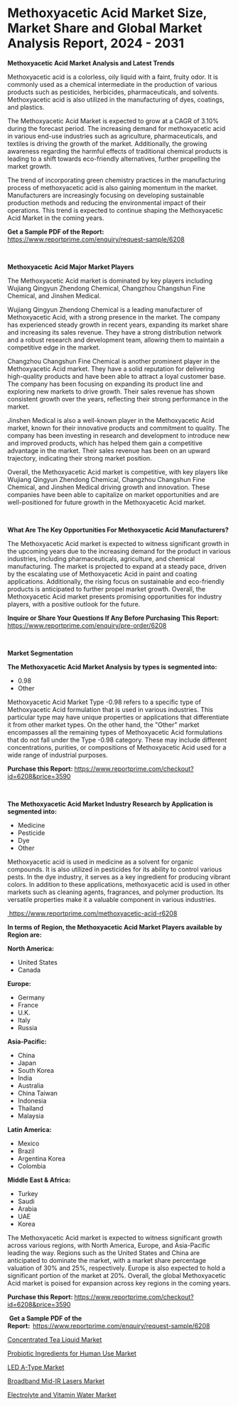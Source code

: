 <p><h1>Methoxyacetic Acid Market Size, Market Share and Global Market Analysis Report, 2024 - 2031</h1></p><p><strong>Methoxyacetic Acid Market Analysis and Latest Trends</strong></p>
<p><p>Methoxyacetic acid is a colorless, oily liquid with a faint, fruity odor. It is commonly used as a chemical intermediate in the production of various products such as pesticides, herbicides, pharmaceuticals, and solvents. Methoxyacetic acid is also utilized in the manufacturing of dyes, coatings, and plastics.</p><p>The Methoxyacetic Acid Market is expected to grow at a CAGR of 3.10% during the forecast period. The increasing demand for methoxyacetic acid in various end-use industries such as agriculture, pharmaceuticals, and textiles is driving the growth of the market. Additionally, the growing awareness regarding the harmful effects of traditional chemical products is leading to a shift towards eco-friendly alternatives, further propelling the market growth.</p><p>The trend of incorporating green chemistry practices in the manufacturing process of methoxyacetic acid is also gaining momentum in the market. Manufacturers are increasingly focusing on developing sustainable production methods and reducing the environmental impact of their operations. This trend is expected to continue shaping the Methoxyacetic Acid Market in the coming years.</p></p>
<p><strong>Get a Sample PDF of the Report:&nbsp;</strong> <a href="https://www.reportprime.com/enquiry/request-sample/6208">https://www.reportprime.com/enquiry/request-sample/6208</a></p>
<p>&nbsp;</p>
<p><strong>Methoxyacetic Acid Major Market Players</strong></p>
<p><p>The Methoxyacetic Acid market is dominated by key players including Wujiang Qingyun Zhendong Chemical, Changzhou Changshun Fine Chemical, and Jinshen Medical. </p><p>Wujiang Qingyun Zhendong Chemical is a leading manufacturer of Methoxyacetic Acid, with a strong presence in the market. The company has experienced steady growth in recent years, expanding its market share and increasing its sales revenue. They have a strong distribution network and a robust research and development team, allowing them to maintain a competitive edge in the market.</p><p>Changzhou Changshun Fine Chemical is another prominent player in the Methoxyacetic Acid market. They have a solid reputation for delivering high-quality products and have been able to attract a loyal customer base. The company has been focusing on expanding its product line and exploring new markets to drive growth. Their sales revenue has shown consistent growth over the years, reflecting their strong performance in the market.</p><p>Jinshen Medical is also a well-known player in the Methoxyacetic Acid market, known for their innovative products and commitment to quality. The company has been investing in research and development to introduce new and improved products, which has helped them gain a competitive advantage in the market. Their sales revenue has been on an upward trajectory, indicating their strong market position.</p><p>Overall, the Methoxyacetic Acid market is competitive, with key players like Wujiang Qingyun Zhendong Chemical, Changzhou Changshun Fine Chemical, and Jinshen Medical driving growth and innovation. These companies have been able to capitalize on market opportunities and are well-positioned for future growth in the Methoxyacetic Acid market.</p></p>
<p>&nbsp;</p>
<p><strong>What Are The Key Opportunities For Methoxyacetic Acid Manufacturers?</strong></p>
<p><p>The Methoxyacetic Acid market is expected to witness significant growth in the upcoming years due to the increasing demand for the product in various industries, including pharmaceuticals, agriculture, and chemical manufacturing. The market is projected to expand at a steady pace, driven by the escalating use of Methoxyacetic Acid in paint and coating applications. Additionally, the rising focus on sustainable and eco-friendly products is anticipated to further propel market growth. Overall, the Methoxyacetic Acid market presents promising opportunities for industry players, with a positive outlook for the future.</p></p>
<p><strong>Inquire or Share Your Questions If Any Before Purchasing This Report:</strong> <a href="https://www.reportprime.com/enquiry/pre-order/6208">https://www.reportprime.com/enquiry/pre-order/6208</a></p>
<p>&nbsp;</p>
<p><strong>Market Segmentation</strong></p>
<p><strong>The Methoxyacetic Acid Market Analysis by types is segmented into:</strong></p>
<p><ul><li>0.98</li><li>Other</li></ul></p>
<p><p>Methoxyacetic Acid Market Type -0.98 refers to a specific type of Methoxyacetic Acid formulation that is used in various industries. This particular type may have unique properties or applications that differentiate it from other market types. On the other hand, the "Other" market encompasses all the remaining types of Methoxyacetic Acid formulations that do not fall under the Type -0.98 category. These may include different concentrations, purities, or compositions of Methoxyacetic Acid used for a wide range of industrial purposes.</p></p>
<p><strong>Purchase this Report:&nbsp;</strong><a href="https://www.reportprime.com/checkout?id=6208&price=3590">https://www.reportprime.com/checkout?id=6208&price=3590</a></p>
<p>&nbsp;</p>
<p><strong>The Methoxyacetic Acid Market Industry Research by Application is segmented into:</strong></p>
<p><ul><li>Medicine</li><li>Pesticide</li><li>Dye</li><li>Other</li></ul></p>
<p><p>Methoxyacetic acid is used in medicine as a solvent for organic compounds. It is also utilized in pesticides for its ability to control various pests. In the dye industry, it serves as a key ingredient for producing vibrant colors. In addition to these applications, methoxyacetic acid is used in other markets such as cleaning agents, fragrances, and polymer production. Its versatile properties make it a valuable component in various industries.</p></p>
<p><a href="https://www.reportprime.com/methoxyacetic-acid-r6208">&nbsp;https://www.reportprime.com/methoxyacetic-acid-r6208</a></p>
<p><strong>In terms of Region, the Methoxyacetic Acid Market Players available by Region are:</strong></p>
<p>
    <p> <strong> North America: </strong>
        <ul>
            <li>United States</li>
            <li>Canada</li>
        </ul>
        </p> 
    <p> <strong> Europe: </strong>
        <ul>
            <li>Germany</li>
            <li>France</li>
            <li>U.K.</li>
            <li>Italy</li>
            <li>Russia</li>
        </ul>
        </p> 
    <p> <strong> Asia-Pacific: </strong>
        <ul>
            <li>China</li>
            <li>Japan</li>
            <li>South Korea</li>
            <li>India</li>
            <li>Australia</li>
            <li>China Taiwan</li>
            <li>Indonesia</li>
            <li>Thailand</li>
            <li>Malaysia</li>
        </ul>
        </p> 
    <p> <strong> Latin America: </strong>
        <ul>
            <li>Mexico</li>
            <li>Brazil</li>
            <li>Argentina Korea</li>
            <li>Colombia</li>
        </ul>
        </p> 
    <p> <strong> Middle East & Africa: </strong>
        <ul>
            <li>Turkey</li>
            <li>Saudi</li>
            <li>Arabia</li>
            <li>UAE</li>
            <li>Korea</li>
        </ul>
    </p>
    </p>
<p><p>The Methoxyacetic Acid market is expected to witness significant growth across various regions, with North America, Europe, and Asia-Pacific leading the way. Regions such as the United States and China are anticipated to dominate the market, with a market share percentage valuation of 30% and 25%, respectively. Europe is also expected to hold a significant portion of the market at 20%. Overall, the global Methoxyacetic Acid market is poised for expansion across key regions in the coming years.</p></p>
<p><strong>Purchase this Report: </strong><a href="https://www.reportprime.com/checkout?id=6208&price=3590">https://www.reportprime.com/checkout?id=6208&price=3590</a></p>
<p>&nbsp;<strong>Get a Sample PDF of the Report:&nbsp;&nbsp;</strong><a href="https://www.reportprime.com/enquiry/request-sample/6208">https://www.reportprime.com/enquiry/request-sample/6208</a></p>
<p><strong></strong></p>
<p><p><a href="https://github.com/VincentButlerjXXf/Market-Research-Report-List-1/blob/main/concentrated-tea-liquid-market.md">Concentrated Tea Liquid Market</a></p><p><a href="https://www.linkedin.com/pulse/evaluating-global-probiotic-ingredients-human-use-market-trends-y8xff?trackingId=pLqldzn0yQO61OD5%2FYnVuA%3D%3D">Probiotic Ingredients for Human Use Market</a></p><p><a href="https://www.linkedin.com/pulse/led-a-type-market-trends-analysis-opportunities-challenges-future-x1ivc?trackingId=avnk67jnrSrswMMmAh3RDw%3D%3D">LED A-Type Market</a></p><p><a href="https://www.linkedin.com/pulse/global-broadband-mid-ir-lasers-market-sector-types-applications-sxaic?trackingId=YOhlp1y1mJqvv2lBbVbOOQ%3D%3D">Broadband Mid-IR Lasers Market</a></p><p><a href="https://github.com/BurtonGALEN/Market-Research-Report-List-1/blob/main/electrolyte-and-vitamin-water-market.md">Electrolyte and Vitamin Water Market</a></p></p>